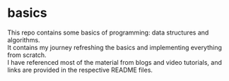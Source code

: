 # basics
This repo contains some basics of programming: data structures and algorithms.  
It contains my journey refreshing the basics and implementing everything from scratch.  
I have referenced most of the material from blogs and video tutorials, and links are provided in the respective README files.  